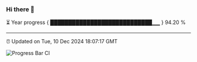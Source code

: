 ### Hi there 👋

⏳ Year progress { ████████████████████████████▁▁ } 94.20 %

---

⏰ Updated on Tue, 10 Dec 2024 18:07:17 GMT

![Progress Bar CI](https://github.com/liununu/liununu/workflows/Progress%20Bar%20CI/badge.svg)

